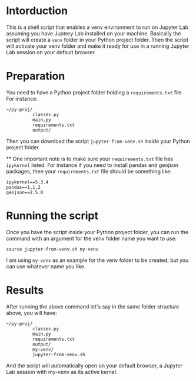# Intorduction

This is a shell script that enables a venv environment to run on Jupyter Lab assuming you have Juptery Lab installed on your machine. Basically the script will create a `venv` folder in your Python project folder. Then the script will activate your venv folder and make it ready for use in a running Jupyter Lab session on your default browser.


# Preparation

You need to have a Python project folder holding a `requirements.txt` file. For instance:

```
~/py-proj/
          classes.py
          main.py
          requirements.txt
          output/
```

Then you can download the script `jupyter-from-venv.sh` inside your Python project folder.


** One important note is to make sure your `requirements.txt` file has `ipykernel` listed. For instance if you need to install pandas and geojson packages, then your `requirements.txt` file should be something like:

```
ipykernel==5.3.4
pandas==1.1.2
geojson==2.5.0
```

# Running the script

Once you have the script inside your Python project folder, you can run the command with an argument for the venv folder name you want to use:

`source jupyter-from-venv.sh my-venv`

I am using `my-venv` as an example for the venv folder to be created, but you can use whatever name you like.


# Results

After running the above command let's say in the same folder structure above, you will have:

```
~/py-proj/
          classes.py
          main.py
          requirements.txt
          output/
          my-venv/
          jupyter-from-venv.sh
```

And the script will automatically open on your default browser, a Jupyter Lab session with my-venv as its active kernel.



